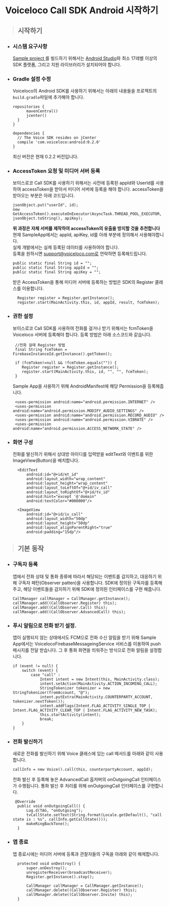 # Voiceloco Call SDK Android 시작하기

> ## 시작하기

* ### 시스템 요구사항

  [Sample project ](https://github.com/VoicelocoSDK/voice-sample-android)를 빌드하기 위해서는 [Android Studio](https://developer.android.com/studio/index.html)와 최소 17레벨 이상의 SDK 플랫폼, 그리고 지원 라이브러리가 설치되어야 합니다.

* ### Gradle 설정 수정

  Voiceloco의 Android SDK를 사용하기 위해서는 아래의 내용들을 프로젝트의 `build.gradle`파일에 추가해야 합니다.

  ```
  repositories {
        mavenCentral()
        jcenter()
    }
  }

  dependencies {
    // The Voice SDK resides on jCenter
    compile 'com.voiceloco:android:0.2.0'
  }
  ```

  최신 버전은 현재 0.2.2 버전입니다.

* ### AccessToken 요청 및 미디어 서버 등록

  보이스로코 Call SDK를 사용하기 위해서는 사전에 등록된 appId와 UserId를 사용하여 accessToken을 받아서 미디어 서버에 등록을 해야 합니다. accessToken을 받아오는 부분은 아래 코드입니다.

  ```
  jsonObject.put("userId", id);
  new GetAccessToken().executeOnExecutor(AsyncTask.THREAD_POOL_EXECUTOR, jsonObject.toString(), apiKey);
  ```

  **위 과정은 자체 서버를 제작하여 accessToken의 유출을 방지할 것을 추천합니다** <br>
   현재 SampleApp에서는 appId, apiKey, id를 아래 부분에 정의해서 사용해야합니다. <br>
    실제 개발에서는 실제 등록된 데이터를 사용하여야 합니다. <br>
    등록을 원하시면 support@voiceloco.com로 연락하면 등록해드립니다. 
    ```
    public static final String id = "";
    public static final String appId = "";
    public static final String apiKey = "";
    ```

  받은 AccessToken을 통해 미디어 서버에 등록하는 방법은 SDK의 Register 클레스를 이용합니다.

  ```
    Register register = Register.getInstance();
    register.start(MainActivity.this, id, appId, result, fcmToken);
  ```

* ### 권한 설정

  보이스로코 Call SDK를 사용하여 전화를 걸거나 받기 위해서는 fcmToken을 Voiceloco 서버에 등록해야 합니다. 등록 방법은 아래 소스코드와 같습니다.

  ```
   //전화 걸때 Register 방법
   final String fcmToken = FirebaseInstanceId.getInstance().getToken();

   if (fcmToken!=null && !fcmToken.equals("")) {
      Register register = Register.getInstance();
      register.start(MainActivity.this, id, "", "", fcmToken);
   }
  ```

  Sample App을 사용하기 위해 AndroidManifest에 해당 Permission을 등록해줍니다.

  ```
   <uses-permission android:name="android.permission.INTERNET" />
   <uses-permission android:name="android.permission.MODIFY_AUDIO_SETTINGS" />
   <uses-permission android:name="android.permission.RECORD_AUDIO" />
   <uses-permission android:name="android.permission.VIBRATE" />
   <uses-permission android:name="android.permission.ACCESS_NETWORK_STATE" />
  ```

* ### 화면 구성

  전화를 발신하기 위해서 상대방 아이디를 입력받을 editText와 이벤트를 위한 ImageView\(Button\)을 배치합니다.

  ```
    <EditText
        android:id="@+id/et_id"
        android:layout_width="wrap_content"
        android:layout_height="wrap_content"
        android:layout_toLeftOf="@+id/iv_call"
        android:layout_toRightOf="@+id/tv_id"
        android:hint="except '@'domain"
        android:textColor="#000000"/>

    <ImageView
        android:id="@+id/iv_call"
        android:layout_width="50dp"
        android:layout_height="50dp"
        android:layout_alignParentRight="true"
        android:padding="15dp"/>
  ```
  
> ## 기본 동작

* ### 구독자 등록

  앱에서 전화 상태 및 통화 종류에 따라서 해당되는 이벤트를 감지하고, 대응하기 위해 구독자 패턴\(Observer patten\)을 사용합니다. SDK에 정의된 구독자를 등록해주고, 해당 이벤트들을 감지하기 위해 SDK에 정의된 인터페이스를 구현 해줍니다.

  ```
  CallManager callManager = CallManager.getInstance();
  callManager.add((CallObserver.Register) this);
  callManager.add((CallObserver.Call) this);
  callManager.add((CallObserver.AdvancedCall) this);
  ```

* ### 푸시 알림으로 전화 받기 설정.

  앱이 실행되지 않는 상태에서도 FCM으로 전화 수신 알림을 받기 위해 Sample App에서는 VoicelocoFirebaseMessageingService 서비스를 이용하여 push 메시지를 전달 받습니다. 그 후 통화 화면을 띄워주는 방식으로 전화 알림을 설정합니다.

  ```
  if (event != null) {
      switch (event) {
          case "call" :
              Intent intent = new Intent(this, MainActivity.class);
              intent.setAction(MainActivity.ACTION_INCOMING_CALL);
              StringTokenizer tokenizer = new StringTokenizer(fromAccount, "@");
              intent.putExtra(MainActivity.COUNTERPARTY_ACCOUNT, tokenizer.nextToken());
              intent.addFlags(Intent.FLAG_ACTIVITY_SINGLE_TOP | Intent.FLAG_ACTIVITY_CLEAR_TOP | Intent.FLAG_ACTIVITY_NEW_TASK);
              this.startActivity(intent);
              break;
      }
  }
  ```

* ### 전화 발신하기

  새로운 전화를 발신하기 위해 Voice 클래스에 있는 call 메서드를 아래와 같이 사용합니다.

  ```
  callInfo = new Voice().call(this, counterpartyAccount, appId);
  ```

  전화 발신 후 등록해 놓은 AdvancedCall 옵저버의 onOutgoingCall 인터페이스가 수행됩니다. 통화 발신 후 처리를 위해 onOutgoingCall 인터페이스를 구현합니다.

  ```
   @Override
    public void onOutgoingCall() {
        Log.d(TAG, "onOutgoing");
        tvCallState.setText(String.format(Locale.getDefault(), "call state is : %s", callInfo.getCallState()));
        makeRingBackTone();
    }
  ```
* ### 앱 종료

    앱 종료시에는 미디어 서버에 등록과 관찰자들의 구독을 아래와 같이 해제합니다.
  
    ```
      protected void onDestroy() {
          super.onDestroy();
          unregisterReceiver(broadcastReceiver);
          Register.getInstance().stop();
  
          CallManager callManager = CallManager.getInstance();
          callManager.delete((CallObserver.Register) this);
          callManager.delete((CallObserver.Invite) this);
      }
    ```


